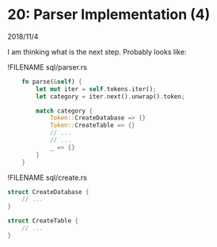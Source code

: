 # 20: Parser Implementation (4)

2018/11/4

I am thinking what is the next step. Probably looks like:

!FILENAME sql/parser.rs

```rust
    fn parse(&self) {
        let mut iter = self.tokens.iter();
        let category = iter.next().unwrap().token;

        match category {
            Token::CreateDatabase => {}
            Token::CreateTable => {}
            // ...
            // ...
            _ => {}
        }
    }
```

!FILENAME sql/create.rs

```rust
struct CreateDatabase {
    // ...
}

struct CreateTable {
    // ...
}
```